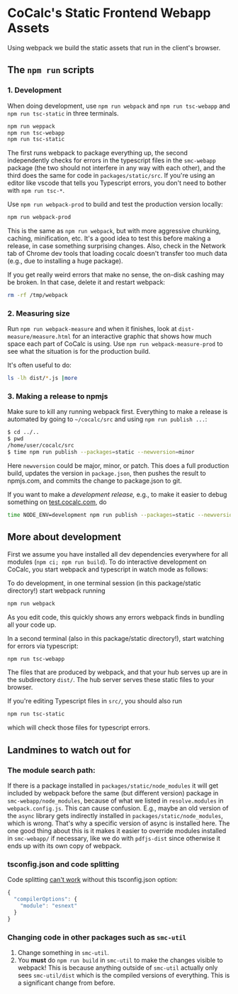 # CoCalc's Static Frontend Webapp Assets

Using webpack we build the static assets that run in the client's browser.

## The `npm run` scripts

### 1. Development

When doing development, use `npm run webpack` and `npm run tsc-webapp` and `npm run tsc-static` in three terminals.

```sh
npm run weppack
npm run tsc-webapp
npm run tsc-static
```

The first runs webpack to package everything up, the second independently checks for errors in the typescript files in the `smc-webapp` package (the two should not interfere in any way with each other), and the third does the same for code in `packages/static/src`. If you're using an editor like vscode that tells you Typescript errors, you don't need to bother with `npm run tsc-*`.

Use `npm run webpack-prod` to build and test the production version locally:

```sh
npm run webpack-prod
```

This is the same as `npm run webpack`, but with more aggressive chunking, caching, minification, etc. It's a good idea to test this before making a release, in case something surprising changes.  Also, check in the Network tab of Chrome dev tools that loading cocalc doesn't transfer too much data (e.g., due to installing a huge package).

If you get really weird errors that make no sense, the on-disk cashing may be broken.  In that case, delete it and restart webpack:

```sh
rm -rf /tmp/webpack
```

### 2. Measuring size

Run `npm run webpack-measure` and when it finishes, look at `dist-measure/measure.html` for an interactive graphic that shows how much space each part of CoCalc is using.  Use `npm run webpack-measure-prod` to see what the situation is for the production build.

It's often useful to do:

```sh
ls -lh dist/*.js |more
```

### 3. Making a release to npmjs

Make sure to kill any running webpack first.  Everything to make a release is automated by going to `~/cocalc/src` and using `npm run publish ...`:

```sh
$ cd ../..
$ pwd
/home/user/cocalc/src
$ time npm run publish --packages=static --newversion=minor
```

Here `newversion` could be major, minor, or patch.  This does a full production build, updates 
the version in `package.json`, then pushes the result to npmjs.com, and commits the change 
to package.json to git.

If you want to make a _development release,_ e.g., to make it easier to debug something on [test.cocalc.com](http://test.cocalc.com), do

```sh
time NODE_ENV=development npm run publish --packages=static --newversion=minor
```

## More about development

First we assume you have installed all dev dependencies everywhere for all modules (`npm ci; npm run build`). To do interactive development on CoCalc, you start webpack and typescript in watch mode as follows:

To do development, in one terminal session (in this package/static directory!) start webpack running

```sh
npm run webpack
```

As you edit code, this quickly shows any errors webpack finds in bundling
all your code up.

In a second terminal (also in this package/static directory!), start watching for errors via typescript:

```sh
npm run tsc-webapp
```

The files that are produced by webpack, and that your hub serves up are in the subdirectory `dist/`.  The hub server serves these static files to your browser.

If you're editing Typescript files in `src/`, you should also run

```sh
npm run tsc-static
```

which will check those files for typescript errors.

## Landmines to watch out for

### The module search path:

If there is a package installed in `packages/static/node_modules` it will get included by webpack before the same (but different version) package in `smc-webapp/node_modules`, because of what we listed in `resolve.modules` in `webpack.config.js`. This can cause confusion. E.g., maybe an old version of the `async` library gets indirectly installed in `packages/static/node_modules`, which is wrong. That's why a specific version of async is installed here. The one good thing about this is it makes it easier to override modules installed in `smc-webapp/` if necessary, like we do with `pdfjs-dist` since otherwise it ends up with its own copy of webpack.

### tsconfig.json and code splitting

Code splitting [can't work](https://davidea.st/articles/webpack-typescript-code-split-wont-work) without this tsconfig.json option:

```js
{
  "compilerOptions": {
    "module": "esnext"
  }
}
```

### Changing code in other packages such as `smc-util`

1. Change something in `smc-util`.
2. You **must** do `npm run build` in `smc-util` to make the changes visible to webpack!  This is because anything outside of `smc-util` actually only sees `smc-util/dist` which is the compiled versions of everything.   This is a significant change from before.
